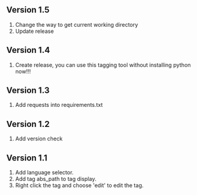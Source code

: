 ## Version 1.5
1. Change the way to get current working directory
2. Update release

## Version 1.4
1. Create release, you can use this tagging tool without installing python now!!!

## Version 1.3
1. Add requests into requirements.txt

## Version 1.2
1. Add version check

## Version 1.1
1. Add language selector.
2. Add tag abs_path to tag display.
3. Right click the tag and choose 'edit' to edit the tag.